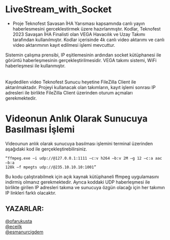 # LiveStream_with_Socket

* Proje Teknofest Savasan İHA Yarısması kapsamında canlı yayın haberlesmesini gerceklestirmek üzere hazırlanmıştır. Kodlar, Teknofest 2023 Savaşan İHA Finalisti olan VEGA Havacılık ve Uzay Takımı tarafından kullanılmıştır. Kodlar içerisinde 4k canlı video aktarımı ve canlı video aktarımının kayıt edilmesi işlemi mevcuttur.

Sistemin çalışma prensibi, IP eşitlemesinin ardından socket kütüphanesi ile görüntü haberleşmesinin gerçekleştirilmesidir. VEGA takımı sistemi, WiFi haberleşmesi ile kullanmıştır.
<br/>
<br/>
<br/>
 Kaydedilen video Teknofest Sunucu heyetine FileZilla Client ile aktarılmaktadır. Projeyi kullanacak olan takımların, kayıt işlemi sonrası IP adresleri ile birlikte FileZilla Client üzerinden oturum açmaları gerekmektedir.
<br/>

# Videonun Anlık Olarak Sunucuya Basılması İşlemi
Videounun anlık olarak sunucuya basılması işlemini terminal üzerinden aşağıdaki kod ile gerçekleştirebilirsiniz.
```
“ffmpeg.exe –i udp://@127.0.0.1:1111 –c:v h264 –b:v 2M –g 12 –c:a aac –b:a
128k –f mpegts udp://@235.10.10.10:1001” 
```
Bu kodu çalıştırabilmek için açık kaynak kütüphaneli ffmpeg uygulamasını indirmiş olmanız gerekmektedir. Ayrıca koddaki UDP haberleşmesi ile birlikte girilen IP adresleri takıma ve sunucuya özgün olacağı için her takımın IP linkleri farklı olacaktır.
## YAZARLAR:
[@ofarukusta](https://github.com/ofarukusta) <br/>
[@eceilk](https://github.com/eceilk) <br/>
[@esmanurcigdem](https://github.com/esma4)
